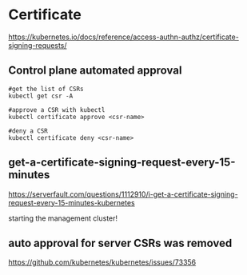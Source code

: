 # Certificate

https://kubernetes.io/docs/reference/access-authn-authz/certificate-signing-requests/

## Control plane automated approval
```
#get the list of CSRs
kubectl get csr -A

#approve a CSR with kubectl
kubectl certificate approve <csr-name>

#deny a CSR
kubectl certificate deny <csr-name>
```

## get-a-certificate-signing-request-every-15-minutes
https://serverfault.com/questions/1112910/i-get-a-certificate-signing-request-every-15-minutes-kubernetes

starting the management cluster!


## auto approval for server CSRs was removed
https://github.com/kubernetes/kubernetes/issues/73356

